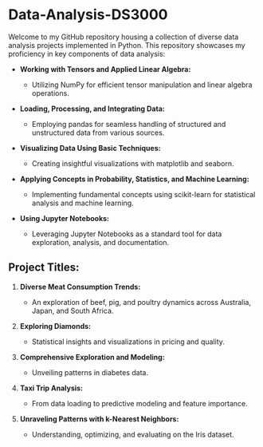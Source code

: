 # Data-Analysis-DS3000

Welcome to my GitHub repository housing a collection of diverse data analysis projects implemented in Python. This repository showcases my proficiency in key components of data analysis:

- **Working with Tensors and Applied Linear Algebra:**
  - Utilizing NumPy for efficient tensor manipulation and linear algebra operations.

- **Loading, Processing, and Integrating Data:**
  - Employing pandas for seamless handling of structured and unstructured data from various sources.

- **Visualizing Data Using Basic Techniques:**
  - Creating insightful visualizations with matplotlib and seaborn.

- **Applying Concepts in Probability, Statistics, and Machine Learning:**
  - Implementing fundamental concepts using scikit-learn for statistical analysis and machine learning.

- **Using Jupyter Notebooks:**
  - Leveraging Jupyter Notebooks as a standard tool for data exploration, analysis, and documentation.

## Project Titles:

1. **Diverse Meat Consumption Trends:**
   - An exploration of beef, pig, and poultry dynamics across Australia, Japan, and South Africa.

2. **Exploring Diamonds:**
   - Statistical insights and visualizations in pricing and quality.

3. **Comprehensive Exploration and Modeling:**
   - Unveiling patterns in diabetes data.

4. **Taxi Trip Analysis:**
   - From data loading to predictive modeling and feature importance.

5. **Unraveling Patterns with k-Nearest Neighbors:**
   - Understanding, optimizing, and evaluating on the Iris dataset.
